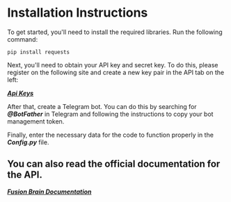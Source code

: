 # Installation Instructions

To get started, you'll need to install the required libraries. Run the following command:

```
pip install requests
```

Next, you'll need to obtain your API key and secret key. To do this, please register on the following site and create a new key pair in the API tab on the left:


***[Api Keys](https://fusionbrain.ai/)***


After that, create a Telegram bot. You can do this by searching for ***@BotFather*** in Telegram and following the instructions to copy your bot management token.


Finally, enter the necessary data for the code to function properly in the ***Config.py*** file.

## You can also read the official documentation for the API.
***[Fusion Brain Documentation](https://fusionbrain.ai/docs/ru/doc/api-dokumentaciya/)***
